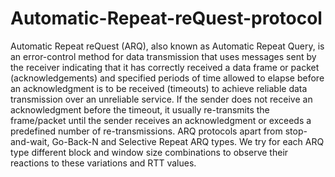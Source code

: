 Automatic-Repeat-reQuest-protocol
=================================

Automatic Repeat reQuest (ARQ), also known as Automatic Repeat Query, is an error-control method for data transmission that uses messages sent by the receiver indicating that it has correctly received a data frame or packet (acknowledgements) and  specified periods of time allowed to elapse before an acknowledgment is to be received (timeouts) to achieve reliable data transmission over an unreliable service. If the sender does not receive an acknowledgment before the timeout, it usually re-transmits the frame/packet until the sender receives an acknowledgment or exceeds a predefined number of re-transmissions. ARQ protocols apart from stop-and-wait, Go-Back-N and Selective Repeat ARQ types. We try for each ARQ type different block and window size combinations to observe their reactions to these variations and RTT values.
